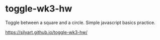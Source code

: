 # toggle-wk3-hw
Toggle between a square and a circle. Simple javascript basics practice.

https://silyart.github.io/toggle-wk3-hw/

